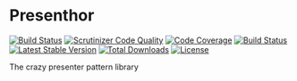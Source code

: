 # Presenthor

[![Build Status](https://travis-ci.org/joubertredrat/presenthor.svg?branch=master)](https://travis-ci.org/joubertredrat/presenthor)
[![Scrutinizer Code Quality](https://scrutinizer-ci.com/g/joubertredrat/presenthor/badges/quality-score.png?b=master)](https://scrutinizer-ci.com/g/joubertredrat/presenthor/?branch=master)
[![Code Coverage](https://scrutinizer-ci.com/g/joubertredrat/presenthor/badges/coverage.png?b=master)](https://scrutinizer-ci.com/g/joubertredrat/presenthor/?branch=master)
[![Build Status](https://scrutinizer-ci.com/g/joubertredrat/presenthor/badges/build.png?b=master)](https://scrutinizer-ci.com/g/joubertredrat/presenthor/build-status/master)
[![Latest Stable Version](https://poser.pugx.org/redrat/presenthor/v/stable)](https://packagist.org/packages/redrat/presenthor)
[![Total Downloads](https://poser.pugx.org/redrat/presenthor/downloads)](https://packagist.org/packages/redrat/presenthor)
[![License](https://poser.pugx.org/redrat/presenthor/license)](https://packagist.org/packages/redrat/presenthor)

The crazy presenter pattern library
